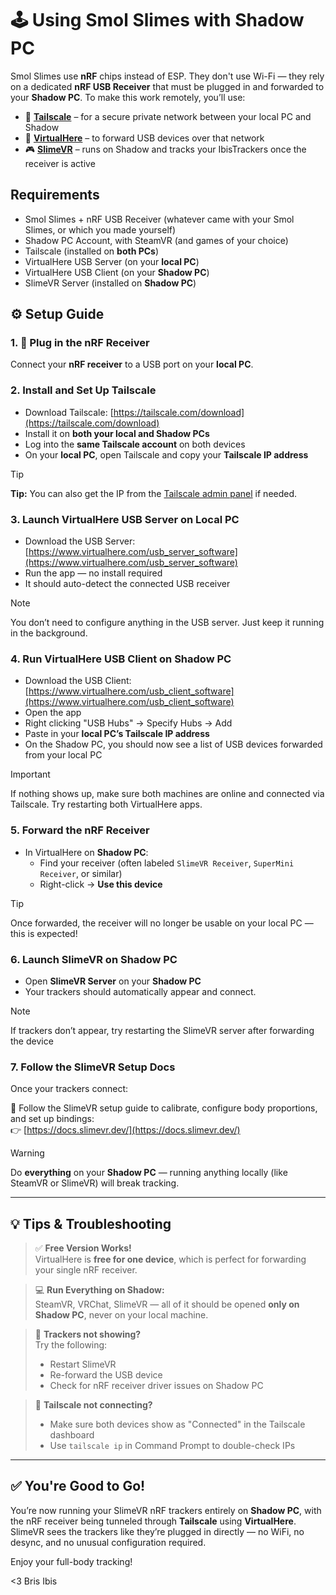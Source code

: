 # 🕹️ Using Smol Slimes with Shadow PC

Smol Slimes use **nRF** chips instead of ESP. They don't use Wi-Fi — they rely on a dedicated **nRF USB Receiver** that must be plugged in and forwarded to your **Shadow PC**. To make this work remotely, you’ll use:

- 🛜 [**Tailscale**](https://tailscale.com) – for a secure private network between your local PC and Shadow
- 🔌 [**VirtualHere**](https://www.virtualhere.com/) – to forward USB devices over that network
- 🎮 [**SlimeVR**](https://docs.slimevr.dev/) – runs on Shadow and tracks your IbisTrackers once the receiver is active

## Requirements

- Smol Slimes + nRF USB Receiver (whatever came with your Smol Slimes, or which you made yourself)
- Shadow PC Account, with SteamVR (and games of your choice)
- Tailscale (installed on **both PCs**)  
- VirtualHere USB Server (on your **local PC**)  
- VirtualHere USB Client (on your **Shadow PC**)
- SlimeVR Server (installed on **Shadow PC**)

## ⚙️ Setup Guide

### 1. 🔌 Plug in the nRF Receiver

Connect your **nRF receiver** to a USB port on your **local PC**.

### 2. Install and Set Up Tailscale

- Download Tailscale: [https://tailscale.com/download](https://tailscale.com/download)
- Install it on **both your local and Shadow PCs**
- Log into the **same Tailscale account** on both devices
- On your **local PC**, open Tailscale and copy your **Tailscale IP address**  

> [!TIP]
> **Tip:** You can also get the IP from the [Tailscale admin panel](https://login.tailscale.com/admin/machines) if needed.

### 3. Launch VirtualHere USB Server on Local PC
- Download the USB Server: [https://www.virtualhere.com/usb_server_software](https://www.virtualhere.com/usb_server_software)
- Run the app — no install required
- It should auto-detect the connected USB receiver

> [!NOTE]
> You don’t need to configure anything in the USB server. Just keep it running in the background.

### 4. Run VirtualHere USB Client on Shadow PC

- Download the USB Client: [https://www.virtualhere.com/usb_client_software](https://www.virtualhere.com/usb_client_software)
- Open the app
- Right clicking "USB Hubs" -> Specify Hubs -> Add
- Paste in your **local PC’s Tailscale IP address**
- On the Shadow PC, you should now see a list of USB devices forwarded from your local PC

> [!IMPORTANT]
> If nothing shows up, make sure both machines are online and connected via Tailscale. Try restarting both VirtualHere apps.

### 5. Forward the nRF Receiver

- In VirtualHere on **Shadow PC**:
  - Find your receiver (often labeled `SlimeVR Receiver`, `SuperMini Receiver`, or similar)
  - Right-click → **Use this device**

> [!TIP]
> Once forwarded, the receiver will no longer be usable on your local PC — this is expected!

### 6. Launch SlimeVR on Shadow PC

- Open **SlimeVR Server** on your **Shadow PC**
- Your trackers should automatically appear and connect.

> [!NOTE]
> If trackers don’t appear, try restarting the SlimeVR server after forwarding the device

### 7. Follow the SlimeVR Setup Docs

Once your trackers connect:

📖 Follow the SlimeVR setup guide to calibrate, configure body proportions, and set up bindings:  
👉 [https://docs.slimevr.dev/](https://docs.slimevr.dev/)

> [!WARNING]
> Do **everything** on your **Shadow PC** — running anything locally (like SteamVR or SlimeVR) will break tracking.

---

## 💡 Tips & Troubleshooting

> ✅ **Free Version Works!**  
> VirtualHere is **free for one device**, which is perfect for forwarding your single nRF receiver.

> 💻 **Run Everything on Shadow:**  
> SteamVR, VRChat, SlimeVR — all of it should be opened **only on Shadow PC**, never on your local machine.

> 🔄 **Trackers not showing?**  
> Try the following:
> - Restart SlimeVR
> - Re-forward the USB device
> - Check for nRF receiver driver issues on Shadow PC

> 🔐 **Tailscale not connecting?**  
> - Make sure both devices show as "Connected" in the Tailscale dashboard
> - Use `tailscale ip` in Command Prompt to double-check IPs

---

## ✅ You're Good to Go!

You’re now running your SlimeVR nRF trackers entirely on **Shadow PC**, with the nRF receiver being tunneled through **Tailscale** using **VirtualHere**.  
SlimeVR sees the trackers like they’re plugged in directly — no WiFi, no desync, and no unusual configuration required.

Enjoy your full-body tracking!

<3 Bris Ibis
